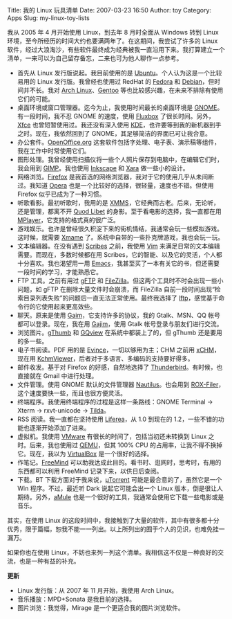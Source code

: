 Title: 我的 Linux 玩具清单
Date: 2007-03-23 16:50
Author: toy
Category: Apps
Slug: my-linux-toy-lists

我从 2005 年 4 月开始使用 Linux，到去年 8 月时全面从 Windows 转到 Linux
环境，至今所经历的时间大约也要满两年了。在这期间，我尝试了许多的 Linux
软件，经过大浪淘沙，有些软件最终成为经典被我一直沿用下来。我打算建立一个清单，一来可以为自己留存备忘，二来也可为他人聊作一点参考。

-   首先从 Linux 发行版说起。我目前使用的是
    [Ubuntu](http://linuxtoy.org/tag/ubuntu)。个人认为这是一个比较易用的
    Linux 发行版。我曾经也使用过 RedHat 的
    [Fedora](http://linuxtoy.org/tag/fedora) 和
    [Debian](http://linuxtoy.org/tag/debian)，但时间并不长。我对 [Arch
    Linux](http://linuxtoy.org/tag/arch-linux)、[Gentoo](http://linuxtoy.org/tag/gentoo)
    等也比较感兴趣，在未来不排除有使用它们的可能。
-   桌面环境或窗口管理器。迄今为止，我使用时间最长的桌面环境是
    [GNOME](http://linuxtoy.org/tag/gnome)。有一段时间，我不忍 GNOME
    的速度，使用 [Fluxbox](http://linuxtoy.org/tag/fluxbox)
    了很长时间。另外，[Xfce](http://linuxtoy.org/tag/xfce)
    也曾短暂使用过。我还没有深入使用
    [KDE](http://linuxtoy.org/tag/kde)，也许要等到我的新机器到手之时。现在，我依然回到了
    GNOME，其足够简洁的界面已可让我合意。
-   办公套件。[OpenOffice.org](http://linuxtoy.org/tag/openoffice.org)
    这套软件包括字处理、电子表、演示稿等组件，我在工作中时常使用它们。
-   图形处理。我曾经使用扫描仪将一些个人照片保存到电脑中，在编辑它们时，我会用到
    [GIMP](http://linuxtoy.org/tag/gimp)。我也使用
    [Inkscape](http://linuxtoy.org/tag/inkscape) 和
    [Xara](http://linuxtoy.org/tag/xara) 做一些小的设计。
-   网络浏览。[Firefox](http://linuxtoy.org/tag/firefox)
    是我首选的网络浏览器，我对于它的使用几乎从未间断过。我知道
    [Opera](http://linuxtoy.org/tag/opera)
    也是一个比较好的选择，很轻量，速度也不错。但使用 Firefox
    似乎已成为了一种习惯。
-   听歌看影。最初听歌时，我用的是
    [XMMS](http://linuxtoy.org/tag/xmms)，它经典而古老。后来，无论听，还是管理，都离不开
    [Quod Libet](http://linuxtoy.org/tag/quod-libet)
    的身影。至于看电影的选择，我一直都在用
    [MPlayer](http://linuxtoy.org/tag/mplayer)，它支持的格式真的很广泛。
-   游戏娱乐。也许是曾经很久积淀下来的街机情结，我通常会玩一些模拟游戏。这时候，就需要
    [Xmame](http://linuxtoy.org/tag/xmame)
    了。系统中自带的一些扑克牌游戏，我也会玩一玩。
-   文本编辑器。在没有遇到 [Scribes](http://linuxtoy.org/tag/scribes)
    之前，我使用 [Vim](http://linuxtoy.org/tag/vim)
    来满足日常的文本编辑需要。而现在，多数时候都在用
    Scribes，它的智能、以及它的灵活，个人都十分喜欢。我也渴望用一用
    [Emacs](http://linuxtoy.org/tag/emacs)，我甚至买了一本有关它的书，但还需要一段时间的学习，才能熟悉它。
-   FTP 工具。之前有用过 [gFTP](http://linuxtoy.org/tag/gftp) 和
    [FileZilla](http://linuxtoy.org/tag/filezilla)。但这两个工具时不时会出现一些小问题，如
    gFTP 在删除大量文件时会崩溃，而 FileZilla
    自前一段时间出现“检索目录列表失败”的问题后一直无法正常使用。最终我选择了
    [lftp](http://linuxtoy.org/tag/lftp)，感觉基于命令行的它使用起来更高效些。
-   聊天。原来是使用
    [Gaim](http://linuxtoy.org/tag/gaim)，它支持许多的协议，我的
    Gtalk、MSN、QQ 帐号都可以登录。现在，我在用
    [Gajim](http://linuxtoy.org/tag/gajim)，使用 Gtalk
    帐号登录与朋友们进行交流。
-   浏览图片。[gThumb](http://linuxtoy.org/tag/gthumb) 和
    [GQview](http://linuxtoy.org/tag/gqview) 在系统中都装上了的，但
    gThumb 还是要用的多一些。
-   电子书阅读。PDF 用的是
    [Evince](http://linuxtoy.org/tag/evince)，一切以够用为主；CHM 之前用
    [xCHM](http://linuxtoy.org/tag/xchm)，现在用
    [KchmViewer](http://linuxtoy.org/tag/kchmviewer)，后者对于多语言、多编码的支持要好得多。
-   邮件收发。基于对 Firefox 的好感，自然地选择了
    [Thunderbird](http://linuxtoy.org/tag/thunderbird)。有时候，也直接就在
    Gmail 中进行处理。
-   文件管理。使用 GNOME 默认的文件管理器
    [Nautilus](http://linuxtoy.org/tag/nautilus)。也会用到
    [ROX-Filer](http://linuxtoy.org/tag/rox-filer)，这个速度要快一些，而且也很方便灵活。
-   终端程序。我使用终端程序的过程是这样一条路线：GNOME Terminal ->
    Xterm -> rxvt-unicode -> [Tilda](http://linuxtoy.org/tag/tilda)。
-   RSS 阅读。我一直都在坚持使用
    [Liferea](http://linuxtoy.org/tag/liferea)，从 1.0 到现在的
    1.2，一些不错的功能也逐渐开始添加了进来。
-   虚拟机。我使用 [VMware](http://linuxtoy.org/tag/vmware)
    有很长的时间了，包括当初还未转换到 Linux 之时。后来，我也使用过
    [QEMU](http://linuxtoy.org/tag/qemu)，但其 100% CPU
    的占用率，让我不得不换掉它。现在，我以为
    [VirtualBox](http://linuxtoy.org/tag/virtualbox) 是一个很好的选择。
-   作笔记。[FreeMind](http://linuxtoy.org/tag/freemind)
    可以助我达成此目的。看书时、逛网时，思考时，有用的东西都可以利用
    FreeMind 记录下来，以供日后查阅。
-   下载。BT
    下载方面对于我来说，[µTorrent](http://linuxtoy.org/tag/µtorrent)
    可能是最合意的了，虽然它是一个 Win 程序。不过，最近听 Dark
    说起它可能会出一个 Linux
    版本，倒是很让人期待。另外，[aMule](http://linuxtoy.org/tag/amule)
    也是一个很好的工具，我通常会使用它下载一些电影或是音乐。

其实，在使用 Linux
的这段时间中，我接触到了大量的软件，其中有很多都十分优秀，限于篇幅，恕我不能一一列出。以上所列出的囿于个人的见识，也难免挂一漏万。

如果你也在使用
Linux，不妨也来列一列这个清单。我相信这不仅是一种良好的交流，也是一种有益的补充。

**更新**

-   Linux 发行版：从 2007 年 11 月开始，我使用 Arch Linux。
-   音乐播放：MPD+Sonata 是我目前的选择。
-   图片浏览：我觉得，Mirage 是一个更适合我的图片浏览软件。

